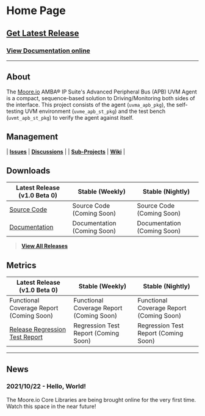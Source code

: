 # Home Page

## [Get Latest Release](https://mooreio.com/packages/uvma_apb.tgz)
### [View Documentation online](https://mooreio.com/packages/uvma_apb/dox_out/)

----------------

## About
The [Moore.io](https://www.mooreio.com) AMBA® IP Suite's Advanced Peripheral Bus (APB) UVM Agent is a compact, sequence-based solution to Driving/Monitoring both sides of the interface.  This project consists of the agent (`uvma_apb_pkg`), the self-testing UVM environment (`uvme_apb_st_pkg`) and the test bench (`uvmt_apb_st_pkg`) to verify the agent against itself.


## Management

| **[Issues](https://github.com/Datum-Technology-Corporation/uvma_apb/issues)** | **[Discussions](https://github.com/Datum-Technology-Corporation/uvma_apb/discussions)** |
| **[Sub-Projects](https://github.com/Datum-Technology-Corporation/uvma_apb/projects)** | **[Wiki](https://github.com/Datum-Technology-Corporation/uvma_apb/wiki)** |


## Downloads

| Latest Release (v1.0 Beta 0) | Stable (Weekly) | Stable (Nightly) |
| --------------------- | ---------------- | --------------- |
| [Source Code](https://mooreio.com/packages/uvma_apb.tgz) | Source Code (Coming Soon) | Source Code (Coming Soon) |
| [Documentation](https://mooreio.com/packages/uvma_apb/dox_out/) | Documentation (Coming Soon) | Documentation (Coming Soon) |

> **[View All Releases](releases.md)**


## Metrics

| Latest Release (v1.0 Beta 0) | Stable (Weekly) | Stable (Nightly) |
| --------------------- | ---------------- | --------------- |
| Functional Coverage Report (Coming Soon) | Functional Coverage Report (Coming Soon) | Functional Coverage Report (Coming Soon) |
| [Release Regression Test Report](https://mooreio.com/packages/uvma_apb/sim/results.html) | Regression Test Report (Coming Soon) | Regression Test Report (Coming Soon) |


----------------


## News
### 2021/10/22 - Hello, World!
The Moore.io Core Libraries are being brought online for the very first time. Watch this space in the near future!
